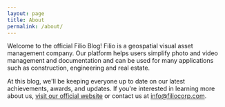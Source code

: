 ```yaml
---
layout: page
title: About
permalink: /about/
---
```


Welcome to the official Filio Blog! Filio is a geospatial visual asset management company. Our platform helps users simplify photo and video management and documentation and can be used for many applications such as construction, engineering and real estate.

At this blog, we'll be keeping everyone up to date on our latest achievements, awards, and updates. If you're interested in learning more about us, [visit our official website][filio-home] or contact us at info@filiocorp.com.

[filio-home]: https://www.filiocorp.com

